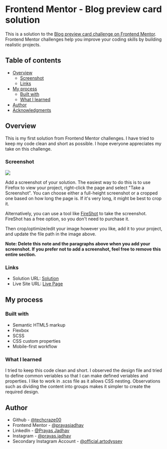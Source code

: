 # Frontend Mentor - Blog preview card solution

This is a solution to the [Blog preview card challenge on Frontend Mentor](https://www.frontendmentor.io/challenges/blog-preview-card-ckPaj01IcS). Frontend Mentor challenges help you improve your coding skills by building realistic projects. 

## Table of contents

- [Overview](#overview)
  - [Screenshot](#screenshot)
  - [Links](#links)
- [My process](#my-process)
  - [Built with](#built-with)
  - [What I learned](#what-i-learned)
- [Author](#author)
- [Acknowledgments](#acknowledgments)


## Overview

This is my first solution from Frontend Mentor challenges. I have tried to keep my code clean and short as possible. I hope everyone appreciates my take on this challenge.

### Screenshot

![](./screenshot.jpg)

Add a screenshot of your solution. The easiest way to do this is to use Firefox to view your project, right-click the page and select "Take a Screenshot". You can choose either a full-height screenshot or a cropped one based on how long the page is. If it's very long, it might be best to crop it.

Alternatively, you can use a tool like [FireShot](https://getfireshot.com/) to take the screenshot. FireShot has a free option, so you don't need to purchase it. 

Then crop/optimize/edit your image however you like, add it to your project, and update the file path in the image above.

**Note: Delete this note and the paragraphs above when you add your screenshot. If you prefer not to add a screenshot, feel free to remove this entire section.**

### Links

- Solution URL: [Solution](https://github.com/techcraze00/Frontend-Mentor)
- Live Site URL: [Live Page](https://techcraze00.github.io/Frontend-Mentor/)

## My process

### Built with

- Semantic HTML5 markup
- Flexbox
- SCSS
- CSS custom properties
- Mobile-first workflow


### What I learned

I tried to keep this code clean and short. I observed the design file and tried to define common veriables so that I can make defined veriables and properties. I like to work in .scss file as it allows CSS nesting. Observations such as dividing the content into groups makes it simpler to create the required design.


## Author

- Github - [@techcraze00](https://github.com/techcraze00)
- Frontend Mentor - [@prayasjadhav](https://www.frontendmentor.io/profile/prayasjadhav)
- LinkedIn - [@Prayas Jadhav](https://www.linkedin.com/in/prayas-jadhav-9b4404238/)
- Instagram - [@prayas.jadhav](https://www.instagram.com/prayas.jadhav/)
- Secondary Instagram Account - [@official.artodyssey](https://www.instagram.com/official.artodyssey/)
